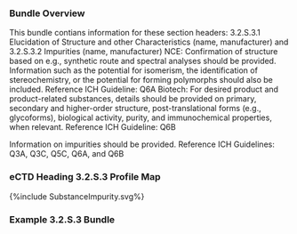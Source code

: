 ### Bundle Overview
This bundle contians information for these section headers: 3.2.S.3.1 Elucidation of Structure and other Characteristics (name, manufacturer) and
3.2.S.3.2 Impurities (name, manufacturer) 
NCE: Confirmation of structure based on e.g., synthetic route and spectral analyses should be provided. Information such as the potential for isomerism, the identification of stereochemistry, or the potential for forming polymorphs should also be included.
Reference ICH Guideline: Q6A 
Biotech: 
For desired product and product-related substances, details should be provided on primary, secondary and higher-order structure, post-translational forms (e.g., glycoforms), biological activity, purity, and immunochemical properties, when relevant. 
Reference ICH Guideline: Q6B 

Information on impurities should be provided. 
Reference ICH Guidelines: Q3A, Q3C, Q5C, Q6A, and Q6B 

### eCTD Heading 3.2.S.3 Profile Map
<div>{%include SubstanceImpurity.svg%}</div>

### Example 3.2.S.3 Bundle



